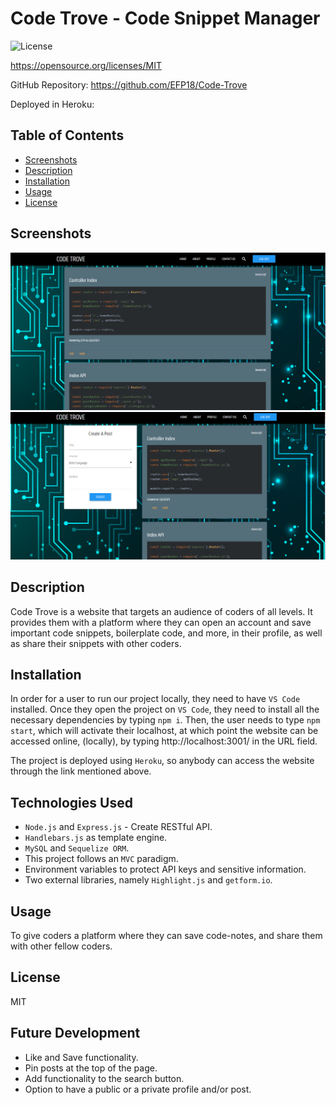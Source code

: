 # Code Trove - Code Snippet Manager

![License](https://img.shields.io/badge/License-MIT.svg)

https://opensource.org/licenses/MIT

GitHub Repository: https://github.com/EFP18/Code-Trove

Deployed in Heroku: 

## Table of Contents

- [Screenshots](#screenshots)
- [Description](#description)
- [Installation](#installation)
- [Usage](#usage)
- [License](#license)


## Screenshots

![Homepage](./Assets/homepage.png)
![Profile page](./Assets/profile.png)


## Description

Code Trove is a website that targets an audience of coders of all levels. It provides them with a platform where they can open an account and save important code snippets, boilerplate code, and more, in their profile, as well as share their snippets with other coders.

## Installation

In order for a user to run our project locally, they need to have `VS Code` installed. Once they open the project on `VS Code`, they need to install all the necessary dependencies by typing `npm i`. Then, the user needs to type `npm start`, which will activate their localhost, at which point the website can be accessed online, (locally), by typing http://localhost:3001/ in the URL field.

The project is deployed using `Heroku`, so anybody can access the website through the link mentioned above.

## Technologies Used

- `Node.js` and `Express.js` - Create RESTful API.
- `Handlebars.js` as template engine.
- `MySQL` and `Sequelize ORM`.
- This project follows an `MVC` paradigm.
- Environment variables to protect API keys and sensitive information.
- Two external libraries, namely `Highlight.js` and `getform.io`.

## Usage

To give coders a platform where they can save code-notes, and share them with other fellow coders.

## License

MIT

## Future Development
- Like and Save functionality.
- Pin posts at the top of the page. 
- Add functionality to the search button.
- Option to have a public or a private profile and/or post.